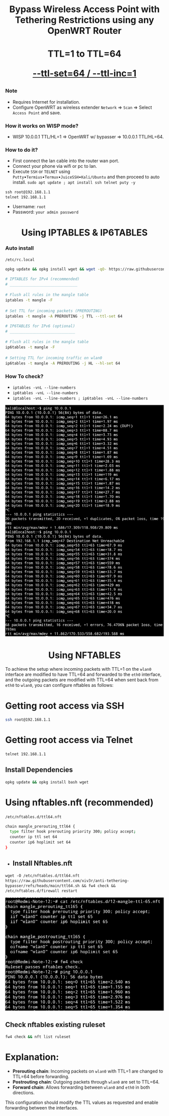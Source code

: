 <h1 align="center"> Bypass Wireless Access Point with Tethering Restrictions using any OpenWRT Router 

<h1 align="center">
  TTL=1 to TTL=64
  
  [--ttl-set=64 / --ttl-inc=1](https://www.linuxtopia.org/Linux_Firewall_iptables/x4799.html)
 
</h1>

### Note
   * Requires Internet for installation.
   * Configure OpenWRT as wireless extender `Network` => `Scan` => Select `Access Point` and save.

### How it works on WISP mode?
   * WISP 10.0.0.1 TTL/HL=1 => OpenWRT w/ bypasser => 10.0.0.1 TTL/HL=64.
   
### How to do it?
   - First connect the lan cable into the router wan port.
   - Connect your phone via wifi or pc to lan.
   - Execute `SSH` or `TELNET` using `Putty`•`Termius`•`Termux`•`JuiceSSH`•`Kali/Ubuntu` and then proceed to auto install.
    `sudo apt update ; apt install ssh telnet puty -y`

    ssh root@192.168.1.1  
    telnet 192.168.1.1
  
   * Username: `root`
   * Password: `your admin password`

<h1 align="center"> Using IPTABLES & IP6TABLES </h1>
     
### Auto install
`/etc/rc.local`
```sh
opkg update && opkg install wget && wget -qO- https://raw.githubusercontent.com/xiv3r/anti-tethering-bypasser/refs/heads/main/iptables.sh | bash
```
```sh
# IPTABLES for IPv4 (recommended)
# ______________________________

# Flush all rules in the mangle table
iptables -t mangle -F

# Set TTL for incoming packets (PREROUTING)
iptables -t mangle -A PREROUTING -j TTL --ttl-set 64
```
```sh
# IP6TABLES for IPv6 (optional)
# _____________________________

# Flush all rules in the mangle table
ip6tables -t mangle -F

# Setting TTL for incoming traffic on wlan0
ip6tables -t mangle -A PREROUTING -j HL --hl-set 64
```

### How To check?
   
   * `iptables -vnL --line-numbers`
   * `ip6tables -vnL --line-numbers`
   * `iptables -vnL --line-numbers ; ip6tables -vnL --line-numbers`
     
<img src="https://github.com/xiv3r/anti-tethering-bypasser/blob/main/Without TTL %26 With TTL.png">

<h1 align="center "> Using NFTABLES </h1>

To achieve the setup where incoming packets with TTL=1 on the `wlan0` interface are modified to have TTL=64 and forwarded to the `eth0` interface, and the outgoing packets are modified with TTL=64 when sent back from `eth0` to `wlan0`, you can configure nftables as follows:

# Getting root access via SSH
```sh
ssh root@192.168.1.1
```
# Getting root access via Telnet
```sh
telnet 192.168.1.1
```

## Install Dependencies 
```sh
opkg update && opkg install bash wget
```

# Using nftables.nft (recommended)
`/etc/nftables.d/ttl64.nft`
```sh
chain mangle_prerouting_ttl64 {
  type filter hook prerouting priority 300; policy accept;
  counter ip ttl set 64
  counter ip6 hoplimit set 64
}
```
- ## Install Nftables.nft
```
wget -O /etc/nftables.d/ttl64.nft https://raw.githubusercontent.com/xiv3r/anti-tethering-bypasser/refs/heads/main/ttl64.sh && fw4 check && /etc/nftables.d/firewall restart
```
<img src="https://github.com/xiv3r/anti-tethering-bypasser/blob/main/Nftables.nft.png">

## Check nftables existing ruleset
```sh
fw4 check && nft list ruleset
```
# Explanation:
- **Prerouting chain**: Incoming packets on `wlan0` with TTL=1 are changed to TTL=64 before forwarding.
- **Postrouting chain**: Outgoing packets through `wlan0` are set to TTL=64.
- **Forward chain**: Allows forwarding between `wlan0` and `eth0` in both directions.

This configuration should modify the TTL values as requested and enable forwarding between the interfaces.
